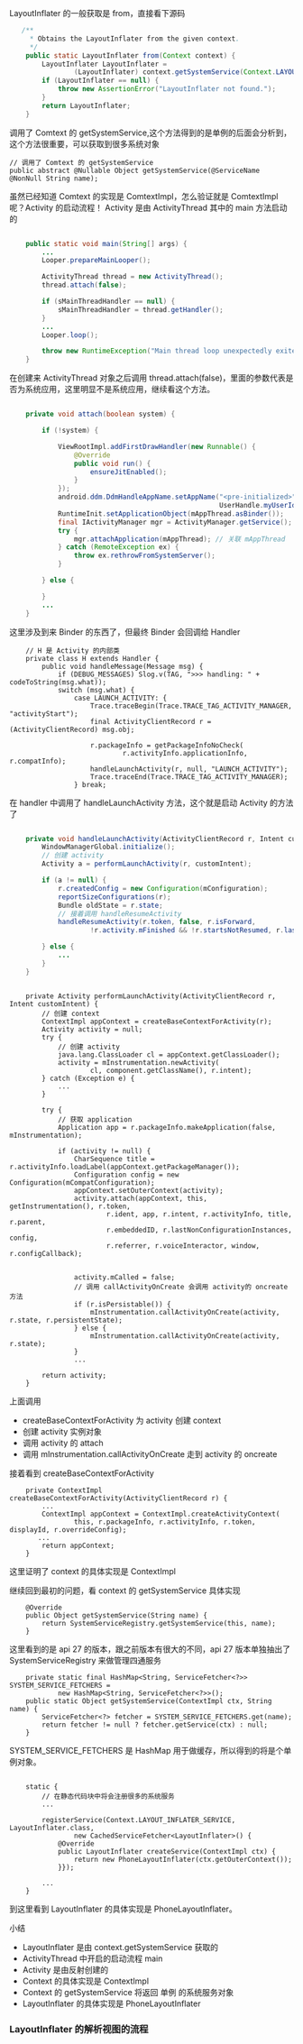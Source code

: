 
LayoutInflater 的一般获取是 from，直接看下源码

``` java
   /**
     * Obtains the LayoutInflater from the given context.
     */
    public static LayoutInflater from(Context context) {
        LayoutInflater LayoutInflater =
                (LayoutInflater) context.getSystemService(Context.LAYOUT_INFLATER_SERVICE);
        if (LayoutInflater == null) {
            throw new AssertionError("LayoutInflater not found.");
        }
        return LayoutInflater;
    }
```


调用了 Comtext 的 getSystemService,这个方法得到的是单例的后面会分析到，这个方法很重要，可以获取到很多系统对象

```
// 调用了 Comtext 的 getSystemService
public abstract @Nullable Object getSystemService(@ServiceName @NonNull String name);

```

虽然已经知道 Comtext 的实现是 ComtextImpl，怎么验证就是 ComtextImpl 呢？Activity 的启动流程！
Activity 是由 ActivityThread 其中的 main 方法启动的

``` java

    public static void main(String[] args) {
        ...
        Looper.prepareMainLooper();

        ActivityThread thread = new ActivityThread();
        thread.attach(false);

        if (sMainThreadHandler == null) {
            sMainThreadHandler = thread.getHandler();
        }
        ...
        Looper.loop();

        throw new RuntimeException("Main thread loop unexpectedly exited");
    }

```

在创建来 ActivityThread 对象之后调用 thread.attach(false)，里面的参数代表是否为系统应用，这里明显不是系统应用，继续看这个方法。
``` java

    private void attach(boolean system) {

        if (!system) {

            ViewRootImpl.addFirstDrawHandler(new Runnable() {
                @Override
                public void run() {
                    ensureJitEnabled();
                }
            });
            android.ddm.DdmHandleAppName.setAppName("<pre-initialized>",
                                                    UserHandle.myUserId());
            RuntimeInit.setApplicationObject(mAppThread.asBinder());
            final IActivityManager mgr = ActivityManager.getService();
            try {
                mgr.attachApplication(mAppThread); // 关联 mAppThread
            } catch (RemoteException ex) {
                throw ex.rethrowFromSystemServer();
            }

        } else {

        }
        ...
    }

```

这里涉及到来 Binder 的东西了，但最终 Binder 会回调给 Handler
```
    // H 是 Activity 的内部类
    private class H extends Handler {
        public void handleMessage(Message msg) {
            if (DEBUG_MESSAGES) Slog.v(TAG, ">>> handling: " + codeToString(msg.what));
            switch (msg.what) {
                case LAUNCH_ACTIVITY: {
                    Trace.traceBegin(Trace.TRACE_TAG_ACTIVITY_MANAGER, "activityStart");
                    final ActivityClientRecord r = (ActivityClientRecord) msg.obj;

                    r.packageInfo = getPackageInfoNoCheck(
                            r.activityInfo.applicationInfo, r.compatInfo);
                    handleLaunchActivity(r, null, "LAUNCH_ACTIVITY");
                    Trace.traceEnd(Trace.TRACE_TAG_ACTIVITY_MANAGER);
                } break;
```

在 handler 中调用了 handleLaunchActivity 方法，这个就是启动 Activity 的方法了

``` java

    private void handleLaunchActivity(ActivityClientRecord r, Intent customIntent, String reason) {
        WindowManagerGlobal.initialize();
        // 创建 activity
        Activity a = performLaunchActivity(r, customIntent);

        if (a != null) {
            r.createdConfig = new Configuration(mConfiguration);
            reportSizeConfigurations(r);
            Bundle oldState = r.state;
            // 接着调用 handleResumeActivity
            handleResumeActivity(r.token, false, r.isForward,
                    !r.activity.mFinished && !r.startsNotResumed, r.lastProcessedSeq, reason);

        } else {
            ...
        }
    }
```


```

    private Activity performLaunchActivity(ActivityClientRecord r, Intent customIntent) {
        // 创建 context
        ContextImpl appContext = createBaseContextForActivity(r);
        Activity activity = null;
        try {
            // 创建 activity
            java.lang.ClassLoader cl = appContext.getClassLoader();
            activity = mInstrumentation.newActivity(
                    cl, component.getClassName(), r.intent);
        } catch (Exception e) {
            ...
        }

        try {
            // 获取 application
            Application app = r.packageInfo.makeApplication(false, mInstrumentation);

            if (activity != null) {
                CharSequence title = r.activityInfo.loadLabel(appContext.getPackageManager());
                Configuration config = new Configuration(mCompatConfiguration);
                appContext.setOuterContext(activity);
                activity.attach(appContext, this, getInstrumentation(), r.token,
                        r.ident, app, r.intent, r.activityInfo, title, r.parent,
                        r.embeddedID, r.lastNonConfigurationInstances, config,
                        r.referrer, r.voiceInteractor, window, r.configCallback);


                activity.mCalled = false;
                // 调用 callActivityOnCreate 会调用 activity的 oncreate 方法
                if (r.isPersistable()) {
                    mInstrumentation.callActivityOnCreate(activity, r.state, r.persistentState);
                } else {
                    mInstrumentation.callActivityOnCreate(activity, r.state);
                }
                ...

        return activity;
    }
```
上面调用
- createBaseContextForActivity 为 activity 创建 context
- 创建 activity 实例对象
- 调用 activity 的 attach
- 调用 mInstrumentation.callActivityOnCreate 走到 activity 的 oncreate

接着看到 createBaseContextForActivity

```
    private ContextImpl createBaseContextForActivity(ActivityClientRecord r) {
        ...
        ContextImpl appContext = ContextImpl.createActivityContext(
                this, r.packageInfo, r.activityInfo, r.token, displayId, r.overrideConfig);
       ...
        return appContext;
    }

```

这里证明了 context 的具体实现是 ContextImpl

继续回到最初的问题，看 context 的 getSystemService 具体实现
```
    @Override
    public Object getSystemService(String name) {
        return SystemServiceRegistry.getSystemService(this, name);
    }
```
这里看到的是 api 27 的版本，跟之前版本有很大的不同，api 27 版本单独抽出了 SystemServiceRegistry 来做管理四通服务
```
    private static final HashMap<String, ServiceFetcher<?>> SYSTEM_SERVICE_FETCHERS =
            new HashMap<String, ServiceFetcher<?>>();
    public static Object getSystemService(ContextImpl ctx, String name) {
        ServiceFetcher<?> fetcher = SYSTEM_SERVICE_FETCHERS.get(name);
        return fetcher != null ? fetcher.getService(ctx) : null;
    }
```
SYSTEM_SERVICE_FETCHERS 是 HashMap 用于做缓存，所以得到的将是个单例对象。
```

    static {
        // 在静态代码块中将会注册很多的系统服务
        ...

        registerService(Context.LAYOUT_INFLATER_SERVICE, LayoutInflater.class,
                new CachedServiceFetcher<LayoutInflater>() {
            @Override
            public LayoutInflater createService(ContextImpl ctx) {
                return new PhoneLayoutInflater(ctx.getOuterContext());
            }});

        ...
    }
```
到这里看到 LayoutInflater 的具体实现是 PhoneLayoutInflater。

小结
- LayoutInflater 是由 context.getSystemService 获取的
- ActivityThread 中开启的启动流程 main
- Activity 是由反射创建的
- Context 的具体实现是 ContextImpl
- Context 的 getSystemService 将返回 单例 的系统服务对象
- LayoutInflater 的具体实现是 PhoneLayoutInflater



### LayoutInflater 的解析视图的流程




